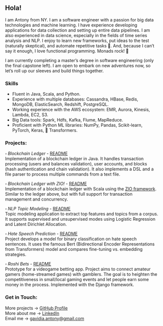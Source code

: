 ## Hola! 

I am Antony from NY. I am a software engineer with a passion for big data technologies and machine learning. I have experience developing applications for data collection and setting up entire data pipelines. I am also experienced in data science, especially in the fields of time series analysis and NLP. I enjoy to learn new frameworks, put ideas to the test (naturally skeptical), and automate repetitive tasks 🤖. And, because I can’t say it enough, I love functional programming. Monads rock! 🤘

I am currently completing a master’s degree in software engineering (only the final capstone left). I am open to embark on new adventures now, so let’s roll up our sleeves and build things together.  
  
### Skills

- Fluent in Java, Scala, and Python. 
- Experience with multiple databases: Cassandra, HBase, Redis, MongoDB, ElasticSearch, Redshift, PostgreSQL.
- Working experience with the AWS ecosystem: EMR, Aurora, Kinesis, Lambda, EC2, S3.  
- Big Data tools: Spark, Hdfs, Kafka, Flume, MapReduce.
- Proficient with Python ML libraries: NumPy, Pandas, Scikit-learn, PyTorch, Keras, 🤗 Transformers.
  
### Projects:

▫ *Blockchain Ledger* - [README](https://sites.google.com/view/antony-gavidia/home/blockchain)  
Implementation of a blockchain ledger in Java. It handles transaction processing (users and balances validation), user accounts, and blocks (hash authentication and chain validation). It also implements a DSL and a file parser to process multiple commands from a text file.  
  
▫ *Blockchain Ledger with ZIO!* - [README](https://github.com/PyAntony/zio-blockchain)  
Implementation of a blockchain ledger with Scala using the [ZIO framework](https://zio.dev/). Similar to the ledger above, but with full support for transaction management and concurrency.  
  
▫ *NLP Topic Modeling* - [README](https://github.com/PyAntony/nlp-topic-modeling)  
Topic modeling application to extract top features and topics from a corpus. It supports supervised and unsupervised modes using Logistic Regression and Latent Dirichlet Allocation.  
  
▫ *Hate Speech Prediction* - [README](https://github.com/PyAntony/hate-speech)  
Project develops a model for binary classification on hate speech sentences. It uses the famous Bert (Bidirectional Encoder Representations from Transformers) model and compares fine-tuning vs. embedding strategies.   
  
▫ *Roshi Bets* - [README](https://github.com/PyAntony/video-games-betting-app)  
Prototype for a videogame betting app. Project aims to connect amateur gamers (home-streamed games) with gamblers. The goal is to heighten the competitiveness in small/local gaming events and let people earn some money in the process. Implemented with the Django framework.  
  
### Get in Touch:

More projects &#8594; [GitHub Profile](https://github.com/PyAntony)  
More about me &#8594; [LinkedIn](https://www.linkedin.com/in/antony-gavidia-198060142)  
Email me &#8594; gavidia.antony@gmail.com  
